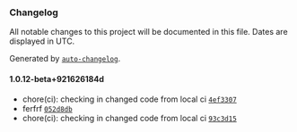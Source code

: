 ### Changelog

All notable changes to this project will be documented in this file. Dates are displayed in UTC.

Generated by [`auto-changelog`](https://github.com/CookPete/auto-changelog).

#### 1.0.12-beta+921626184d

- chore(ci): checking in changed code from local ci [`4ef3307`](https://github.com/GurdipS5/Kinderworx.Utilities.BuildUtilities/commit/4ef330703495cd31e33eb5eb526107ed34f93aa6)
- ferfrf [`052d8db`](https://github.com/GurdipS5/Kinderworx.Utilities.BuildUtilities/commit/052d8db9b78610c687900cd4ce66b4a61a7db278)
- chore(ci): checking in changed code from local ci [`93c3d15`](https://github.com/GurdipS5/Kinderworx.Utilities.BuildUtilities/commit/93c3d15db4ac3299a638e76eeb86f5091c682f84)
